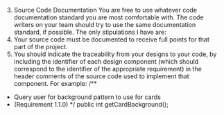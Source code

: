 3. Source Code Documentation
You are free to use whatever code documentation standard you are most comfortable with. The code writers on your team should try to use the same documentation standard, if possible. The only stipulations I have are:
1. Your source code must be documented to receive full points for that part of the project.
2. You should indicate the traceability from your designs to your code, by including the identifier of each design component (which should correspond to the identifier of the appropriate requirement) in the header comments of the source code used to implement that component. For example:
/**
* Query user for background pattern to use for cards
* (Requirement 1.1.0)
*/
public int getCardBackground();